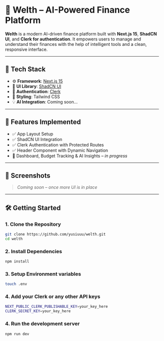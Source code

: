 # 💸 Welth – AI-Powered Finance Platform

**Welth** is a modern AI-driven finance platform built with **Next.js 15**, **ShadCN UI**, and **Clerk for authentication**. It empowers users to manage and understand their finances with the help of intelligent tools and a clean, responsive interface.

---

## 🧰 Tech Stack

- ⚙️ **Framework**: [Next.js 15](https://nextjs.org/)
- 🎨 **UI Library**: [ShadCN UI](https://ui.shadcn.com/)
- 🔐 **Authentication**: [Clerk](https://clerk.com/)
- 💅 **Styling**: Tailwind CSS
- 💡 **AI Integration**: Coming soon…

---

## 🚀 Features Implemented

- ✅ App Layout Setup  
- ✅ ShadCN UI Integration  
- ✅ Clerk Authentication with Protected Routes  
- ✅ Header Component with Dynamic Navigation  
- 🚧 Dashboard, Budget Tracking & AI Insights – *in progress*

---

## 📸 Screenshots

> *Coming soon – once more UI is in place*

---

## 🛠️ Getting Started

### 1. Clone the Repository

```bash
git clone https://github.com/yusiuuu/welth.git
cd welth
```

### 2. Install Dependencies

```bash
npm install
```

### 3. Setup Environment variables
```bash
touch .env
```

### 4. Add your Clerk or any other API keys
```bash
NEXT_PUBLIC_CLERK_PUBLISHABLE_KEY=your_key_here
CLERK_SECRET_KEY=your_key_here
```
### 4. Run the development server
```bash
npm run dev
